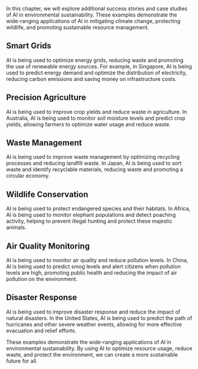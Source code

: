 
In this chapter, we will explore additional success stories and case studies of AI in environmental sustainability. These examples demonstrate the wide-ranging applications of AI in mitigating climate change, protecting wildlife, and promoting sustainable resource management.

Smart Grids
-----------

AI is being used to optimize energy grids, reducing waste and promoting the use of renewable energy sources. For example, in Singapore, AI is being used to predict energy demand and optimize the distribution of electricity, reducing carbon emissions and saving money on infrastructure costs.

Precision Agriculture
---------------------

AI is being used to improve crop yields and reduce waste in agriculture. In Australia, AI is being used to monitor soil moisture levels and predict crop yields, allowing farmers to optimize water usage and reduce waste.

Waste Management
----------------

AI is being used to improve waste management by optimizing recycling processes and reducing landfill waste. In Japan, AI is being used to sort waste and identify recyclable materials, reducing waste and promoting a circular economy.

Wildlife Conservation
---------------------

AI is being used to protect endangered species and their habitats. In Africa, AI is being used to monitor elephant populations and detect poaching activity, helping to prevent illegal hunting and protect these majestic animals.

Air Quality Monitoring
----------------------

AI is being used to monitor air quality and reduce pollution levels. In China, AI is being used to predict smog levels and alert citizens when pollution levels are high, promoting public health and reducing the impact of air pollution on the environment.

Disaster Response
-----------------

AI is being used to improve disaster response and reduce the impact of natural disasters. In the United States, AI is being used to predict the path of hurricanes and other severe weather events, allowing for more effective evacuation and relief efforts.

These examples demonstrate the wide-ranging applications of AI in environmental sustainability. By using AI to optimize resource usage, reduce waste, and protect the environment, we can create a more sustainable future for all.

